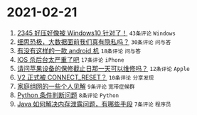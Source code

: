 # 2021-02-21

1. [2345 好压好像被 Windows10 针对了！](https://www.v2ex.com/t/754794) `43条评论` `Windows`
1. [细思恐极，大数据面前我们真有隐私吗？](https://www.v2ex.com/t/754778) `30条评论` `问与答`
1. [有没有这样的一款 android 机](https://www.v2ex.com/t/754790) `18条评论` `问与答`
1. [IOS 杀后台太严重了吧](https://www.v2ex.com/t/754786) `17条评论` `iPhone`
1. [请问苹果设备的保修截止日那一天可以维修吗？](https://www.v2ex.com/t/754793) `12条评论` `Apple`
1. [V2 正式被 CONNECT_RESET？](https://www.v2ex.com/t/754807) `10条评论` `分享发现`
1. [家庭组网的一些个人见解](https://www.v2ex.com/t/754783) `9条评论` `宽带症候群`
1. [Python 条件判断问题](https://www.v2ex.com/t/754810) `8条评论` `Python`
1. [Java 如何解决内存泄露问题，有哪些手段](https://www.v2ex.com/t/754770) `7条评论` `程序员`

